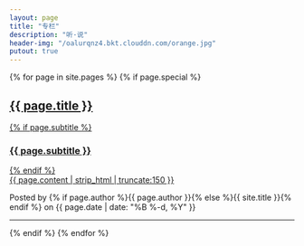 ```yaml
---
layout: page
title: "专栏"
description: "听·说"
header-img: "/oalurqnz4.bkt.clouddn.com/orange.jpg"
putout: true
---
```



{% for page in site.pages %}
{% if page.special %}
<div class="post-preview">
    <a href="{{ page.url | prepend: site.baseurl }}">
        <h2 class="post-title">
            {{ page.title }}
        </h2>
        {% if page.subtitle %}
        <h3 class="post-subtitle">
            {{ page.subtitle }}
        </h3>
        {% endif %}
        <div class="post-content-preview">
            {{ page.content | strip_html | truncate:150 }}
        </div>
    </a>
    <p class="post-meta">Posted by {% if page.author %}{{ page.author }}{% else %}{{ site.title }}{% endif %} on {{ page.date | date: "%B %-d, %Y" }}</p>
</div>

<hr>
{% endif %}
{% endfor %}
